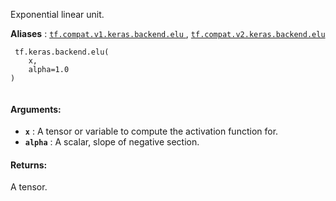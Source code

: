 Exponential linear unit.

**Aliases** : [ `tf.compat.v1.keras.backend.elu` ](/api_docs/python/tf/keras/backend/elu), [ `tf.compat.v2.keras.backend.elu` ](/api_docs/python/tf/keras/backend/elu)

```
 tf.keras.backend.elu(
    x,
    alpha=1.0
)
 
```

#### Arguments:
- **`x`** : A tensor or variable to compute the activation function for.
- **`alpha`** : A scalar, slope of negative section.


#### Returns:
A tensor.

